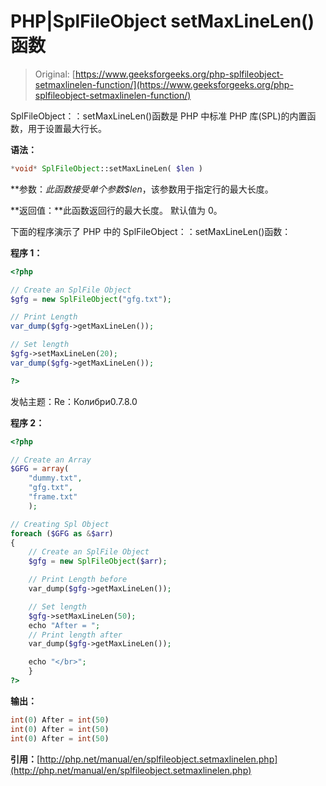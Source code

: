 # PHP|SplFileObject setMaxLineLen()函数

> Original: [https://www.geeksforgeeks.org/php-splfileobject-setmaxlinelen-function/](https://www.geeksforgeeks.org/php-splfileobject-setmaxlinelen-function/)

SplFileObject：：setMaxLineLen()函数是 PHP 中标准 PHP 库(SPL)的内置函数，用于设置最大行长。

**语法：**

```php
*void* SplFileObject::setMaxLineLen( $len )
```

**参数：**此函数接受单个参数*$len*，该参数用于指定行的最大长度。

**返回值：**此函数返回行的最大长度。 默认值为 0。

下面的程序演示了 PHP 中的 SplFileObject：：setMaxLineLen()函数：

**程序 1：**

```php
<?php

// Create an SplFile Object
$gfg = new SplFileObject("gfg.txt");

// Print Length
var_dump($gfg->getMaxLineLen());

// Set length 
$gfg->setMaxLineLen(20);
var_dump($gfg->getMaxLineLen());

?>
```

发帖主题：Re：Колибри0.7.8.0

**程序 2：**

```php
<?php

// Create an Array
$GFG = array(
    "dummy.txt",
    "gfg.txt",
    "frame.txt"
    );

// Creating Spl Object
foreach ($GFG as &$arr) 
{
    // Create an SplFile Object
    $gfg = new SplFileObject($arr);

    // Print Length before
    var_dump($gfg->getMaxLineLen());

    // Set length 
    $gfg->setMaxLineLen(50);
    echo "After = ";
    // Print length after
    var_dump($gfg->getMaxLineLen());

    echo "</br>";
    }
?>
```

**输出：**

```php
int(0) After = int(50) 
int(0) After = int(50) 
int(0) After = int(50) 

```

**引用：**[http://php.net/manual/en/splfileobject.setmaxlinelen.php](http://php.net/manual/en/splfileobject.setmaxlinelen.php)